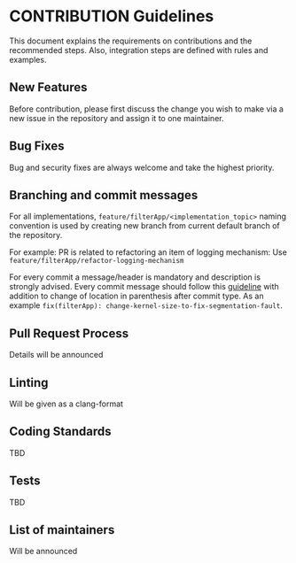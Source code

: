 # CONTRIBUTION Guidelines
This document explains the requirements on contributions and the recommended steps. Also, integration steps are defined with rules and examples.

## New Features
Before contribution, please first discuss the change you wish to make via a new issue in the repository and assign it to one maintainer.

## Bug Fixes
Bug and security fixes are always welcome and take the highest priority.

## Branching and commit messages
For all implementations, `feature/filterApp/<implementation_topic>` naming convention is used by creating new branch from current default branch of the repository.

For example: PR is related to refactoring an item of logging mechanism: Use `feature/filterApp/refactor-logging-mechanism`  

For every commit a message/header is mandatory and description is strongly advised. Every commit message should follow this [guideline](https://www.freecodecamp.org/news/how-to-write-better-git-commit-messages/) with addition to change of location in parenthesis after commit type. As an example `fix(filterApp): change-kernel-size-to-fix-segmentation-fault`.

## Pull Request Process
Details will be announced 

## Linting  
Will be given as a clang-format 

## Coding Standards  
TBD


## Tests
TBD


## List of maintainers
Will be announced